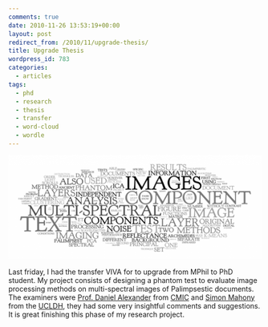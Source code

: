 ```yaml
---
comments: true
date: 2010-11-26 13:53:19+00:00
layout: post
redirect_from: /2010/11/upgrade-thesis/
title: Upgrade Thesis
wordpress_id: 783
categories:
  - articles
tags:
  - phd
  - research
  - thesis
  - transfer
  - word-cloud
  - wordle
---
```



![Transfer Thesis Wordle](/images/transfer-thesis-word-cloud.png)

Last friday, I had the transfer VIVA for to upgrade from MPhil to PhD student. My project consists of designing a phantom test to evaluate image processing methods on multi-spectral images of Palimpsestic documents. The examiners were [Prof. Daniel Alexander][dax] from [CMIC] and [Simon Mahony][sma] from the [UCLDH], they had some very insightful comments and suggestions. It is great finishing this phase of my research project.

[UCLDH]: http://www.ucl.ac.uk/dh/ "Centre for Digital Humanities"
[CMIC]: http://cmic.cs.ucl.ac.uk/ "Centre for Medical Image Computing"
[dax]: http://www.cs.ucl.ac.uk/staff/d.alexander/
[sma]: http://www.ucl.ac.uk/infostudies/simon-mahony/